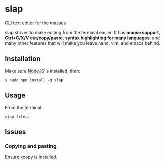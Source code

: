 slap
====

CLI text editor for the masses

slap strives to make editing from the terminal easier. It has **mouse support**,
**Ctrl+C/X/V cut/copy/paste**, **syntax highlighting for [many languages](https://github.com/isagalaev/highlight.js/tree/master/src/languages)**,
and many other features that will make you leave nano, vim, and emacs behind.

Installation
------------

Make sure [NodeJS](http://nodejs.org/download/) is installed, then:

    $ sudo npm install -g slap

Usage
-----

From the terminal:

    slap file.c

Issues
------

### Copying and pasting

Ensure xcopy is installed.